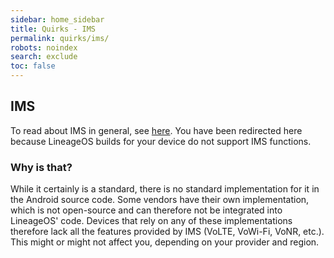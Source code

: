 ```yaml
---
sidebar: home_sidebar
title: Quirks - IMS
permalink: quirks/ims/
robots: noindex
search: exclude
toc: false
---
```


## IMS

To read about IMS in general, see [here](https://en.wikipedia.org/wiki/IP_Multimedia_Subsystem).
You have been redirected here because LineageOS builds for your device do not support IMS functions.

### Why is that?

While it certainly is a standard, there is no standard implementation for it in the Android source code.
Some vendors have their own implementation, which is not open-source and can therefore not be integrated into LineageOS' code.
Devices that rely on any of these implementations therefore lack all the features provided by IMS (VoLTE, VoWi-Fi, VoNR, etc.).
This might or might not affect you, depending on your provider and region.
